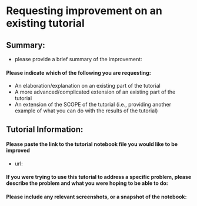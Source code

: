 # Requesting improvement on an existing tutorial

## Summary:
- please provide a brief summary of the improvement:

#### Please indicate which of the following you are requesting:
- An elaboration/explanation on an existing part of the tutorial
- A more advanced/complicated extension of an existing part of the tutorial
- An extension of the SCOPE of the tutorial (i.e., providing another example of what you can do with the results of the tutorial)

## Tutorial Information:

#### Please paste the link to the tutorial notebook file you would like to be improved
- url: 

#### If you were trying to use this tutorial to address a specific problem, please describe the problem and what you were hoping to be able to do:


#### Please include any relevant screenshots, or a snapshot of the notebook:
